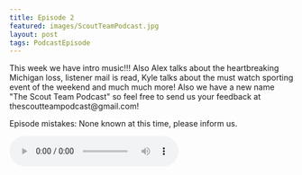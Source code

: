 ```yaml
---
title: Episode 2
featured: images/ScoutTeamPodcast.jpg
layout: post
tags: PodcastEpisode
---
```


<p>This week we have intro music!!! Also Alex talks about the heartbreaking Michigan loss, listener mail is read, Kyle talks about the must watch sporting event of the weekend and much much more! Also we have a new name "The Scout Team Podcast" so feel free to send us your feedback at thescoutteampodcast@gmail.com!</p>
<p>Episode mistakes: None known at this time, please inform us.</p>
<audio controls>
  <source src="/assets/audios/episode2.m4a" type="audio/mpeg">
Your browser does not support the audio element.
</audio>
<br>